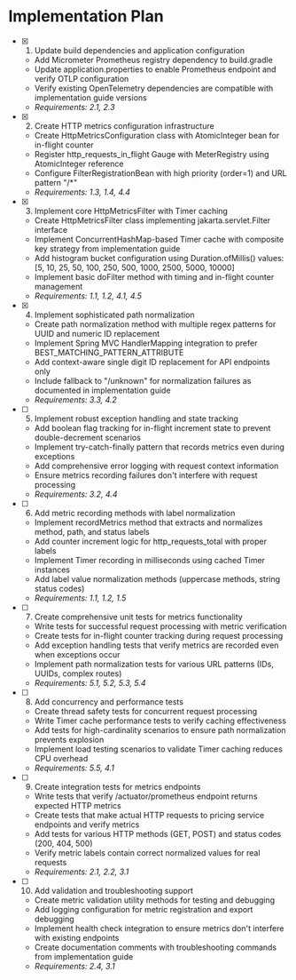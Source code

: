 # Implementation Plan

- [x] 1. Update build dependencies and application configuration
  - Add Micrometer Prometheus registry dependency to build.gradle
  - Update application.properties to enable Prometheus endpoint and verify OTLP configuration
  - Verify existing OpenTelemetry dependencies are compatible with implementation guide versions
  - _Requirements: 2.1, 2.3_

- [x] 2. Create HTTP metrics configuration infrastructure
  - Create HttpMetricsConfiguration class with AtomicInteger bean for in-flight counter
  - Register http_requests_in_flight Gauge with MeterRegistry using AtomicInteger reference
  - Configure FilterRegistrationBean with high priority (order=1) and URL pattern "/*"
  - _Requirements: 1.3, 1.4, 4.4_

- [x] 3. Implement core HttpMetricsFilter with Timer caching
  - Create HttpMetricsFilter class implementing jakarta.servlet.Filter interface
  - Implement ConcurrentHashMap-based Timer cache with composite key strategy from implementation guide
  - Add histogram bucket configuration using Duration.ofMillis() values: [5, 10, 25, 50, 100, 250, 500, 1000, 2500, 5000, 10000]
  - Implement basic doFilter method with timing and in-flight counter management
  - _Requirements: 1.1, 1.2, 4.1, 4.5_

- [x] 4. Implement sophisticated path normalization
  - Create path normalization method with multiple regex patterns for UUID and numeric ID replacement
  - Implement Spring MVC HandlerMapping integration to prefer BEST_MATCHING_PATTERN_ATTRIBUTE
  - Add context-aware single digit ID replacement for API endpoints only
  - Include fallback to "/unknown" for normalization failures as documented in implementation guide
  - _Requirements: 3.3, 4.2_

- [ ] 5. Implement robust exception handling and state tracking
  - Add boolean flag tracking for in-flight increment state to prevent double-decrement scenarios
  - Implement try-catch-finally pattern that records metrics even during exceptions
  - Add comprehensive error logging with request context information
  - Ensure metrics recording failures don't interfere with request processing
  - _Requirements: 3.2, 4.4_

- [ ] 6. Add metric recording methods with label normalization
  - Implement recordMetrics method that extracts and normalizes method, path, and status labels
  - Add counter increment logic for http_requests_total with proper labels
  - Implement Timer recording in milliseconds using cached Timer instances
  - Add label value normalization methods (uppercase methods, string status codes)
  - _Requirements: 1.1, 1.2, 1.5_

- [ ] 7. Create comprehensive unit tests for metrics functionality
  - Write tests for successful request processing with metric verification
  - Create tests for in-flight counter tracking during request processing
  - Add exception handling tests that verify metrics are recorded even when exceptions occur
  - Implement path normalization tests for various URL patterns (IDs, UUIDs, complex routes)
  - _Requirements: 5.1, 5.2, 5.3, 5.4_

- [ ] 8. Add concurrency and performance tests
  - Create thread safety tests for concurrent request processing
  - Write Timer cache performance tests to verify caching effectiveness
  - Add tests for high-cardinality scenarios to ensure path normalization prevents explosion
  - Implement load testing scenarios to validate Timer caching reduces CPU overhead
  - _Requirements: 5.5, 4.1_

- [ ] 9. Create integration tests for metrics endpoints
  - Write tests that verify /actuator/prometheus endpoint returns expected HTTP metrics
  - Create tests that make actual HTTP requests to pricing service endpoints and verify metrics
  - Add tests for various HTTP methods (GET, POST) and status codes (200, 404, 500)
  - Verify metric labels contain correct normalized values for real requests
  - _Requirements: 2.1, 2.2, 3.1_

- [ ] 10. Add validation and troubleshooting support
  - Create metric validation utility methods for testing and debugging
  - Add logging configuration for metric registration and export debugging
  - Implement health check integration to ensure metrics don't interfere with existing endpoints
  - Create documentation comments with troubleshooting commands from implementation guide
  - _Requirements: 2.4, 3.1_
